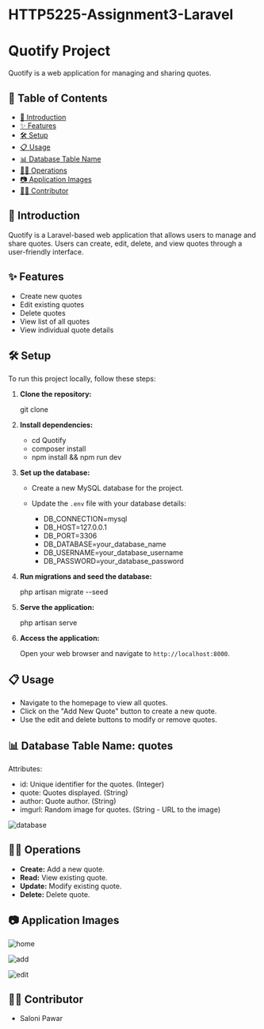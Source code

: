 # HTTP5225-Assignment3-Laravel

# Quotify Project

Quotify is a web application for managing and sharing quotes.

## 📝 Table of Contents

- [🚀 Introduction](#-introduction)
- [✨ Features](#-features)
- [🛠️ Setup](#️️-setup)
- [📋 Usage](#️-usage)
- [📊 Database Table Name](#-table-name)
- [👩‍💻 Operations](#-operations)
- [📷 Application Images](#-images)
- [👩‍💻 Contributor](#-contributor)

## 🚀 Introduction

Quotify is a Laravel-based web application that allows users to manage and share quotes. Users can create, edit, delete, and view quotes through a user-friendly interface.

## ✨ Features

- Create new quotes
- Edit existing quotes
- Delete quotes
- View list of all quotes
- View individual quote details

## 🛠️ Setup

To run this project locally, follow these steps:

1. **Clone the repository:**

    
    git clone <repository-url>
  

2. **Install dependencies:**

    
    - cd Quotify
    - composer install
    - npm install && npm run dev
    
    
3. **Set up the database:**

    - Create a new MySQL database for the project.
    - Update the `.env` file with your database details:

       - DB_CONNECTION=mysql
       - DB_HOST=127.0.0.1
       - DB_PORT=3306
       - DB_DATABASE=your_database_name
       - DB_USERNAME=your_database_username
       - DB_PASSWORD=your_database_password
        

3. **Run migrations and seed the database:**

    
    php artisan migrate --seed
    

4. **Serve the application:**

    
    php artisan serve
    

5. **Access the application:**

    Open your web browser and navigate to `http://localhost:8000`.

## 📋 Usage

- Navigate to the homepage to view all quotes.
- Click on the "Add New Quote" button to create a new quote.
- Use the edit and delete buttons to modify or remove quotes.

## 📊 Database Table Name: quotes

Attributes:
- id: Unique identifier for the quotes. (Integer)
- quote: Quotes displayed. (String)
- author: Quote author. (String)
- imgurl: Random image for quotes. (String - URL to the image)

![database](https://github.com/SaloniP26/HTTP5225-Assignment3-Laravel/assets/144495609/3b60f993-f984-4010-a8e3-e6a5d917b53c)

## 👩‍💻 Operations

- **Create:** Add a new quote.
- **Read:** View existing quote.
- **Update:** Modify existing quote.
- **Delete:** Delete quote.


## 📷 Application Images


![home](https://github.com/SaloniP26/HTTP5225-Assignment3-Laravel/assets/144495609/a18309ad-c482-42b7-9962-58d407d7de23)

![add](https://github.com/SaloniP26/HTTP5225-Assignment3-Laravel/assets/144495609/f0c11a3b-9452-472c-9efb-d2d3c7de2d42)

![edit](https://github.com/SaloniP26/HTTP5225-Assignment3-Laravel/assets/144495609/0bf39acf-78d4-4697-9838-88575b8b6c72)


## 👩‍💻 Contributor

- Saloni Pawar

